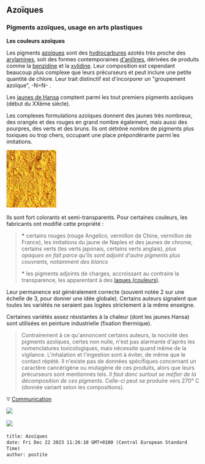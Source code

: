 ## Azoïques
### Pigments azoïques, usage en arts plastiques
 **Les couleurs azoïques**

Les pigments [azoïques](azoique.html) sont des [hydrocarbures](carbure.html#hydrocarbures) azotés très proche des [arylamines](arylamine.html), soit des formes contemporaines [d'anilines](anilines.html), dérivées de produits comme la [benzidine](benzidine.html) et la [xylidine](xylidine.html). Leur composition est cependant beaucoup plus complexe que leurs précurseurs et peut inclure une petite quantité de chlore. Leur trait distinctif est d'incorporer un "groupement azoïque", -N=N- .

Les [jaunes de Hansa](jaunes.html#lesjaunesdehansa) comptent parmi les tout premiers pigments azoïques (début du XXème siècle).

Les complexes formulations azoïques donnent des jaunes très nombreux, des orangés et des rouges en grand nombre également, mais aussi des pourpres, des verts et des bruns. Ils ont détrôné nombre de pigments plus toxiques ou trop chers, occupant une place prépondérante parmi les imitations.

![](images/jaunedecadmiumclairimitation.jpg)

Ils sont fort colorants et semi-transparents. Pour certaines couleurs, les fabricants ont modifié cette propriété :

> **\*** certains rouges (rouge Angelico, vermillon de Chine, vermillon de France), les imitations du jaune de Naples et des jaunes de chrome, certains verts (les verts japonais, certains verts anglais), _plus opaques_ _en fait parce qu'ils sont adjoint d'autre pigments plus couvrants, notamment des blancs_
> 
> **\*** les pigments adjoints de charges, accroissant au contraire la transparence, les apparentant à des [laques (couleurs)](laques.html).

Leur permanence est généralement correcte (souvent notée 2 sur une échelle de 3, pour donner une idée globale). Certains auteurs signalent que toutes les variétés ne seraient pas logées strictement à la même enseigne.

Certaines variétés assez résistantes à la chaleur (dont les jaunes Hansa) sont utilisées en peinture industrielle (fixation thermique).

> Contrairement à ce qu'annoncent certains auteurs, la nocivité des pigments azoïques, certes non nulle, n'est pas alarmante d'après les nomenclatures toxicologiques, mais nécessite quand même de la vigilance. L'inhalation et l'ingestion sont à éviter, de même que le contact répété. Il n'existe pas de données spécifiques concernant un caractère cancérigène ou mutagène de ces produits, alors que leurs précurseurs sont mentionnés tels. _Il faut donc surtout se méfier de la décomposition de ces pigments._ Celle-ci peut se produire vers 270° C (donnée variant selon les compositions).



![](images/flechebas.gif) [Communication](http://www.artrealite.com/annonceurs.htm) 

[![](https://cbonvin.fr/sites/regie.artrealite.com/visuels/campagne1.png)](index-2.html#20131014)

![](https://cbonvin.fr/sites/regie.artrealite.com/visuels/campagne2.png)
```
title: Azoïques
date: Fri Dec 22 2023 11:26:10 GMT+0100 (Central European Standard Time)
author: postite
```
